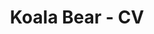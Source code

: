 ---
title: Koala Bear - CV
layout: default
# Main Screen
first-name: Bear
last-name: Koala
mobile: IL
address: Tall Eucalyptus Tree
region: HaMerkaz
email: koalabeardevelopments@gmail.com
summary: >
    Hey, nice to meet you! I am the KoalaBear, an experienced Software Engineer, with good interpersonal relations and self studying abilities. Challenging Projects are my passion, and as you'll be able to tell very soon, I'm a big fan of diversification.
linkedin: ""
github: "https://github.com/koalabear"
twitter: ""
facebook: ""
# Experience
experience-section: 1
education-section: 1
education-paragraphs: 1
skills-section: 1
interests-section: 1
projects-section: 1
awards-section: 0
---